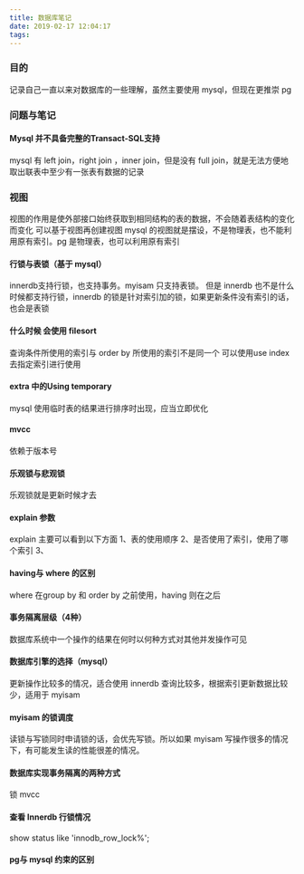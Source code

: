 ```yaml
---
title: 数据库笔记
date: 2019-02-17 12:04:17
tags:
---
```


### 目的
记录自己一直以来对数据库的一些理解，虽然主要使用 mysql，但现在更推崇 pg

### 问题与笔记
#### Mysql 并不具备完整的Transact-SQL支持
mysql 有 left join，right join ，inner join，但是没有 full join，就是无法方便地取出联表中至少有一张表有数据的记录

### 视图
视图的作用是使外部接口始终获取到相同结构的表的数据，不会随着表结构的变化而变化
可以基于视图再创建视图
mysql 的视图就是摆设，不是物理表，也不能利用原有索引。pg 是物理表，也可以利用原有索引

#### 行锁与表锁（基于 mysql）
 innerdb支持行锁，也支持事务。myisam 只支持表锁。
 但是 innerdb 也不是什么时候都支持行锁，innerdb 的锁是针对索引加的锁，如果更新条件没有索引的话，也会是表锁

#### 什么时候 会使用 filesort
查询条件所使用的索引与 order by 所使用的索引不是同一个
可以使用use index去指定索引进行使用

#### extra 中的Using temporary
mysql 使用临时表的结果进行排序时出现，应当立即优化

#### mvcc
依赖于版本号

#### 乐观锁与悲观锁
乐观锁就是更新时候才去


#### explain 参数
explain 主要可以看到以下方面
1、表的使用顺序
2、是否使用了索引，使用了哪个索引
3、

#### having与 where 的区别
where 在group by 和 order by 之前使用，having 则在之后

#### 事务隔离层级（4种）
数据库系统中一个操作的结果在何时以何种方式对其他并发操作可见

#### 数据库引擎的选择（mysql）
更新操作比较多的情况，适合使用 innerdb
查询比较多，根据索引更新数据比较少，适用于 myisam

#### myisam 的锁调度
读锁与写锁同时申请锁的话，会优先写锁。所以如果 myisam 写操作很多的情况下，有可能发生读的性能很差的情况。

#### 数据库实现事务隔离的两种方式
锁
mvcc

#### 查看 Innerdb 行锁情况
show status like 'innodb_row_lock%';

#### pg与 mysql 约束的区别




